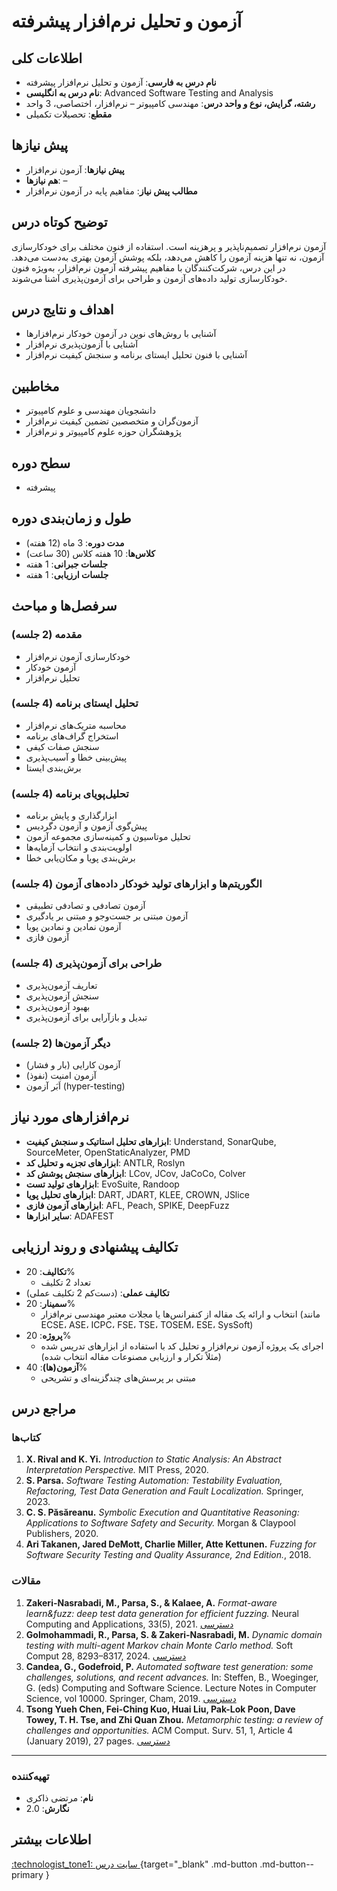 # آزمون و تحلیل نرم‌افزار پیشرفته

## اطلاعات کلی
- **نام درس به فارسی**: آزمون و تحلیل نرم‌افزار پیشرفته
- **نام درس به انگلیسی**: Advanced Software Testing and Analysis
- **رشته، گرایش، نوع و واحد درس**: مهندسی کامپیوتر – نرم‌افزار، اختصاصی، 3 واحد
- **مقطع**: تحصیلات تکمیلی

## پیش نیازها
- **پیش نیازها**: آزمون نرم‌افزار
- **هم نیازها**: –
- **مطالب پیش نیاز**: مفاهیم پایه در آزمون نرم‌افزار

## توضیح کوتاه درس
آزمون نرم‌افزار تصمیم‌ناپذیر و پرهزینه است. استفاده از فنون مختلف برای خودکارسازی آزمون، نه تنها هزینه آزمون را کاهش می‌دهد، بلکه پوشش آزمون بهتری به‌دست می‌دهد. در این درس، شرکت‌کنندگان با مفاهیم پیشرفته آزمون نرم‌افزار، به‌ویژه فنون خودکارسازی تولید داده‌های آزمون و طراحی برای آزمون‌پذیری آشنا می‌شوند.

## اهداف و نتایج درس
- آشنایی با روش‌های نوین در آزمون خودکار نرم‌افزارها
- آشنایی با آزمون‌پذیری نرم‌افزار
- آشنایی با فنون تحلیل ایستای برنامه و سنجش کیفیت نرم‌افزار

## مخاطبین
- دانشجویان مهندسی و علوم کامپیوتر
- آزمون‌گران و متخصصین تضمین کیفیت نرم‌افزار
- پژوهشگران حوزه علوم کامپیوتر و نرم‌افزار

## سطح دوره
- پیشرفته

## طول و زمان‌بندی دوره
- **مدت دوره**: 3 ماه (12 هفته)
- **کلاس‌ها**: 10 هفته کلاس (30 ساعت)
- **جلسات جبرانی**: 1 هفته
- **جلسات ارزیابی**: 1 هفته


## سرفصل‌ها و مباحث

### مقدمه (2 جلسه)
- خودکارسازی آزمون نرم‌افزار
- آزمون خودکار
- تحلیل نرم‌افزار

### تحلیل ایستای برنامه (4 جلسه)
- محاسبه متریک‌های نرم‌افزار
- استخراج گراف‌‌های برنامه
- سنجش صفات کیفی
- پیش‌بینی خطا و آسیب‌پذیری
- برش‌بندی ایستا

### تحلیل‌پویای برنامه (4 جلسه)
- ابزارگذاری و پایش برنامه
- پیش‌گوی آزمون و آزمون دگردیس
- تحلیل موتاسیون و کمینه‌سازی مجموعه آزمون
- اولویت‌بندی و انتخاب آزمایه‌ها
- برش‌بندی پویا و مکان‌یابی خطا

### الگوریتم‌ها و ابزارهای تولید خودکار داده‌های آزمون (4 جلسه)
- آزمون تصادفی و تصادفی تطبیقی
- آزمون مبتنی بر جست‌وجو و مبتنی بر یادگیری
- آزمون نمادین و نمادین پویا
- آزمون فازی

### طراحی برای آزمون‌پذیری (4 جلسه)
- تعاریف آزمون‌پذیری
- سنجش آزمون‌پذیری
- بهبود آزمون‌پذیری
- تبدیل و بازآرایی برای آزمون‌پذیری

### دیگر آزمون‌ها (2 جلسه)
- آزمون کارایی (بار و فشار)
- آزمون امنیت (نفوذ)
- اَبَر آزمون (hyper-testing)

## نرم‌افزارهای مورد نیاز
- **ابزارهای تحلیل استاتیک و سنجش کیفیت**: Understand, SonarQube, SourceMeter, OpenStaticAnalyzer, PMD
- **ابزارهای تجزیه و تحلیل کد**: ANTLR, Roslyn
- **ابزارهای سنجش پوشش کد**: LCov, JCov, JaCoCo, Colver
- **ابزارهای تولید تست**: EvoSuite, Randoop
- **ابزارهای تحلیل پویا**: DART, JDART, KLEE, CROWN, JSlice
- **ابزارهای آزمون فازی**: AFL, Peach, SPIKE, DeepFuzz
- **سایر ابزارها**: ADAFEST


## تکالیف پیشنهادی و روند ارزیابی
- **تکالیف**: 20%
  - تعداد 2 تکلیف
- **تکالیف عملی**: (دست‌کم 2 تکلیف عملی)
- **سمینار**: 20%
  - انتخاب و ارائه یک مقاله از کنفرانس‌ها یا مجلات معتبر مهندسی نرم‌افزار (مانند ECSE، ASE، ICPC، FSE، TSE، TOSEM، ESE، SysSoft)
- **پروژه**: 20%
  - اجرای یک پروژه آزمون نرم‌افزار و تحلیل کد با استفاده از ابزارهای تدریس شده (مثلاً تکرار و ارزیابی مصنوعات مقاله انتخاب شده)
- **آزمون(ها)**: 40%
  - مبتنی بر پرسش‌های چندگزینه‌ای و تشریحی



## مراجع درس

### کتاب‌ها
1. **X. Rival and K. Yi.** *Introduction to Static Analysis: An Abstract Interpretation Perspective.* MIT Press, 2020.
2. **S. Parsa.** *Software Testing Automation: Testability Evaluation, Refactoring, Test Data Generation and Fault Localization.* Springer, 2023.
3. **C. S. Păsăreanu.** *Symbolic Execution and Quantitative Reasoning: Applications to Software Safety and Security.* Morgan & Claypool Publishers, 2020.
4. **Ari Takanen, Jared DeMott, Charlie Miller, Atte Kettunen.** *Fuzzing for Software Security Testing and Quality Assurance, 2nd Edition.*, 2018.

### مقالات
1. **Zakeri-Nasrabadi, M., Parsa, S., & Kalaee, A.** *Format-aware learn&fuzz: deep test data generation for efficient fuzzing.* Neural Computing and Applications, 33(5), 2021. [دسترسی](https://doi.org/10.1007/s00521-020-05039-7)
2. **Golmohammadi, R., Parsa, S. & Zakeri-Nasrabadi, M.** *Dynamic domain testing with multi-agent Markov chain Monte Carlo method.* Soft Comput 28, 8293–8317, 2024. [دسترسی](https://doi.org/10.1007/s00500-024-09680-5)
3. **Candea, G., Godefroid, P.** *Automated software test generation: some challenges, solutions, and recent advances.* In: Steffen, B., Woeginger, G. (eds) Computing and Software Science. Lecture Notes in Computer Science, vol 10000. Springer, Cham, 2019. [دسترسی](https://doi.org/10.1007/978-3-319-91908-9_24)
4. **Tsong Yueh Chen, Fei-Ching Kuo, Huai Liu, Pak-Lok Poon, Dave Towey, T. H. Tse, and Zhi Quan Zhou.** *Metamorphic testing: a review of challenges and opportunities.* ACM Comput. Surv. 51, 1, Article 4 (January 2019), 27 pages. [دسترسی](https://doi.org/10.1145/3143561)

---

### تهیه‌کننده
- **نام**: مرتضی ذاکری
- **نگارش**: 2.0



## اطلاعات بیشتر

[:technologist_tone1: سایت درس ](https://m-zakeri.github.io/SoftwareTesting){target="_blank" .md-button .md-button--primary } 


